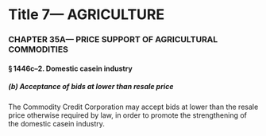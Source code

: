 
# Title 7— AGRICULTURE
### CHAPTER 35A— PRICE SUPPORT OF AGRICULTURAL COMMODITIES
#### § 1446c–2. Domestic casein industry
##### (b) Acceptance of bids at lower than resale price

The Commodity Credit Corporation may accept bids at lower than the resale price otherwise required by law, in order to promote the strengthening of the domestic casein industry.

